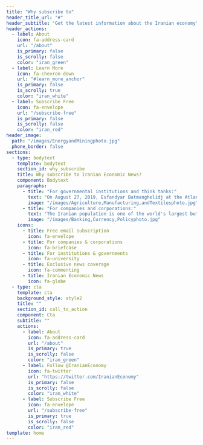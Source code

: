 ```yaml
---
title: "Why subscribe to"
header_title_url: "#"
header_subtitle: "Get the latest information about the Iranian economy"
header_actions:
  - label: About
    icon: fa-address-card
    url: "/about"
    is_primary: false
    is_scrolly: false
    color: "iran_green"
  - label: Learn More
    icon: fa-chevron-down
    url: "#learn_more_anchor"
    is_primary: false
    is_scrolly: true
    color: "iran_white"
  - label: Subscribe Free
    icon: fa-envelope
    url: "/subscribe-free"
    is_primary: false
    is_scrolly: false
    color: "iran_red"
header_image:
  path: "/images/EnergyandMiningphoto.jpg"
  phone_border: false
sections:
  - type: bodytext
    template: bodytext
    section_id: why_subscribe
    title: Why subscribe to Iranian Economic News?
    component: Bodytext
    paragraphs:
      - title: "For governmental institutions and think tanks:"
        text: "On August 27, 2019, Esfandyar Batmanghelidj at the Atlantic Council issued a [report](https://twitter.com/EconomicIranian/status/1174722414938382336) decrying the dearth of understanding of the Iranian economy among European and North American policymakers. He argued that one of the primary results of the international sanctions regime has been to show just how little we understand and are able to anticipate the way the Iranian economy impacts its governmental policies. By tracing and analyzing politico-economic developments in Iran, this newsletter offers timely insight into efforts by Iranian businesses, officials, and international partners to stabilize and expand its economic system."
        image: "/images/Agriculture,Manufacturing,andTextilesphoto.jpg"
      - title: "For companies and corporations:"
        text: "The Iranian population is one of the world's largest but its economy is only moderately-developed. In addition to its established energy and agricultural sectors, as well as its budding financial and technology sectors, these circumstances offer unique and lucrative foreign investment opportunities. Although geopolitical tensions, sanctions, and Iran's own complex political and economic circumstances presently stand in the way, international business entities are eager to identify opportunities and prepare their positions to enter the Iranian market in the near term. It is for that reason that this newsletter tracks, reports, and analyses Iran's efforts to develop its market for foreign investment."
        image: "/images/Banking,Currency,Policyphoto.jpg"
    icons:
      - title: Free email subscription
        icon: fa-envelope
      - title: For companies & corporations
        icon: fa-briefcase
      - title: For institutions & governments
        icon: fa-university
      - title: Exclusive news coverage
        icon: fa-commenting
      - title: Iranian Economic News
        icon: fa-globe
  - type: cta
    template: cta
    background_style: style2
    title: ""
    section_id: call_to_action
    component: Cta
    subtitle: ""
    actions:
      - label: About
        icon: fa-address-card
        url: "/about"
        is_primary: true
        is_scrolly: false
        color: "iran_green"
      - label: Follow @IranianEconomy
        icon: fa-twitter
        url: "https://twitter.com/IranianEconomy"
        is_primary: false
        is_scrolly: false
        color: "iran_white"
      - label: Subscribe Free
        icon: fa-envelope
        url: "/subscribe-free"
        is_primary: true
        is_scrolly: false
        color: "iran_red"
template: home
---
```

